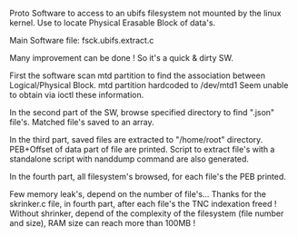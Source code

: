 Proto Software to access to an ubifs filesystem not mounted by the linux kernel.
Use to locate Physical Erasable Block of data's.

Main Software file: fsck.ubifs.extract.c

Many improvement can be done ! So it's a quick & dirty SW.

First the software scan mtd partition to find the association between Logical/Physical Block.
mtd partition hardcoded to /dev/mtd1
Seem unable to obtain via ioctl these information.

In the second part of the SW, browse specified directory to find ".json" file's.
Matched file's saved to an array.

In the third part, saved files are extracted to "/home/root" directory.
PEB+Offset of data part of file are printed.
Script to extract file's with a standalone script with nanddump command are also generated.

In the fourth part, all filesystem's browsed, for each file's the PEB printed.

Few memory leak's, depend on the number of file's...
Thanks for the skrinker.c file, in fourth part, after each file's the TNC indexation freed !
Without shrinker, depend of the complexity of the filesystem (file number and size), RAM size can reach more than 100MB !
